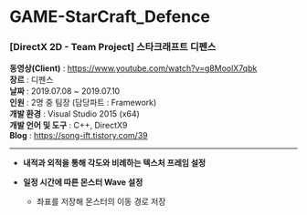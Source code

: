 # GAME-StarCraft_Defence
<h3>[DirectX 2D - Team Project] 스타크래프트 디펜스</h3>

<b>동영상(Client)</b>    : https://www.youtube.com/watch?v=g8MoolX7qbk
<br/><b>장르</b>              : 디펜스
<br/><b>날짜</b>              : 2019.07.08 ~ 2019.07.10
<br/><b>인원</b>              : 2명 중 팀장 (담당파트 : Framework)
<br/><b>개발 환경</b>         : Visual Studio 2015 (x64)
<br/><b>개발 언어 및 도구</b>  : C++, DirectX9
<br/><b>Blog</b> : https://song-ift.tistory.com/39

<hr size="5">

* <b>내적과 외적을 통해 각도와 비례하는 텍스처 프레임 설정</b>

* <b>일정 시간에 따른 몬스터 Wave 설정</b>

  - 좌표를 저장해 몬스터의 이동 경로 저장
